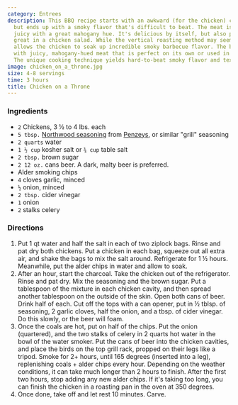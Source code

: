 ```yaml
---
category: Entrees
description: This BBQ recipe starts with an awkward (for the chicken) cooking technique,
  but ends up with a smoky flavor that's difficult to beat. The meat is moist and
  juicy with a great mahogany hue. It's delicious by itself, but also particularly
  great in a chicken salad. While the vertical roasting method may seem unusual, it
  allows the chicken to soak up incredible smoky barbecue flavor. The bird ends up
  with juicy, mahogany-hued meat that is perfect on its own or used in chicken salad.
  The unique cooking technique yields hard-to-beat smoky flavor and texture.
image: chicken_on_a_throne.jpg
size: 4-8 servings
time: 3 hours
title: Chicken on a Throne
---
```

### Ingredients

* `2` Chickens, 3 ½ to 4 lbs. each
* `5 tbsp.` [Northwood seasoning](http://www.penzeys.com/cgi-bin/penzeys/p-penzeysnorthwoods.html) from [Penzeys](http://www.penzeys.com), or similar "grill" seasoning
* `2 quarts` water
* `1 ½ cup` kosher salt or `¾ cup` table salt
* `2 tbsp.` brown sugar
* `2 12 oz.` cans beer. A dark, malty beer is preferred.
* Alder smoking chips
* `4` cloves garlic, minced
* `½` onion, minced
* `2 tbsp.` cider vinegar
* `1` onion
* `2` stalks celery

### Directions

1. Put 1 qt water and half the salt in each of two ziplock bags. Rinse and pat dry both chickens. Put a chicken in each bag, squeeze out all extra air, and shake the bags to mix the salt around. Refrigerate for 1 ½ hours. Meanwhile, put the alder chips in water and allow to soak.
2. After an hour, start the charcoal. Take the chicken out of the refrigerator. Rinse and pat dry. Mix the seasoning and the brown sugar. Put a tablespoon of the mixture in each chicken cavity, and then spread another tablespoon on the outside of the skin. Open both cans of beer. Drink half of each. Cut off the tops with a can opener, put in ½ tblsp. of seasoning, 2 garlic cloves, half the onion, and a tbsp. of cider vinegar. Do this slowly, or the beer will foam.
3. Once the coals are hot, put on half of the chips. Put the onion (quartered), and the two stalks of celery in 2 quarts hot water in the bowl of the water smoker. Put the cans of beer into the chicken cavities, and place the birds on the top grill rack, propped on their legs like a tripod. Smoke for 2+ hours, until 165 degrees (inserted into a leg), replenishing coals + alder chips every hour. Depending on the weather conditions, it can take much longer than 2 hours to finish. After the first two hours, stop adding any new alder chips. If it's taking too long, you can finish the chicken in a roasting pan in the oven at 350 degrees.
4. Once done, take off and let rest 10 minutes. Carve.